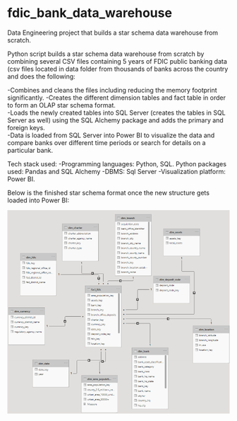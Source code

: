 # fdic_bank_data_warehouse
Data Engineering project that builds a star schema data warehouse from scratch. 

Python script builds a star schema data warehouse from scratch by combining several CSV files containing 5 years of FDIC public banking data (csv files located in data folder from thousands of banks across the country and does the following:

-Combines and cleans the files including reducing the memory footprint significantly.
-Creates the different dimension tables and fact table in order to form an OLAP star schema format.  
-Loads the newly created tables into SQL Server (creates the tables in SQL Server as well) using the SQL Alchemy package and adds the primary and foreign keys.    
-Data is loaded from SQL Server into Power BI to visualize the data and compare banks over different time periods or search for details on a particular bank.  

Tech stack used:
-Programming languages:  Python, SQL.  Python packages used:  Pandas and SQL Alchemy
-DBMS:  Sql Server
-Visualization platform:  Power BI.  

Below is the finished star schema format once the new structure gets loaded into Power BI:

![](/Star%20Schema.PNG)


